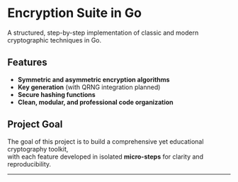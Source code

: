 # Encryption Suite in Go

A structured, step-by-step implementation of classic and modern cryptographic techniques in Go.

## Features

- **Symmetric and asymmetric encryption algorithms**
- **Key generation** (with QRNG integration planned)
- **Secure hashing functions**
- **Clean, modular, and professional code organization**

## Project Goal

The goal of this project is to build a comprehensive yet educational cryptography toolkit,  
with each feature developed in isolated **micro-steps** for clarity and reproducibility.

---
